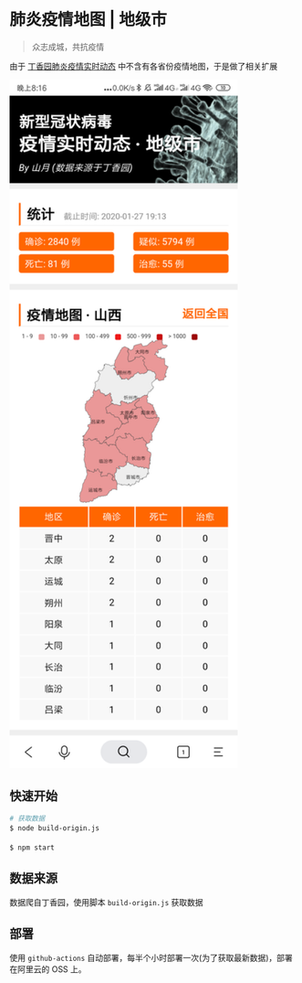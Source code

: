 # 肺炎疫情地图 | 地级市

> 众志成城，共抗疫情

由于 [丁香园肺炎疫情实时动态](https://3g.dxy.cn/newh5/view/pneumonia?from=timeline) 中不含有各省份疫情地图，于是做了相关扩展

<img src="./screen.png" width="400">

## 快速开始

``` bash
# 获取数据
$ node build-origin.js

$ npm start
```

## 数据来源

数据爬自丁香园，使用脚本 `build-origin.js` 获取数据

## 部署

使用 `github-actions` 自动部署，每半个小时部署一次(为了获取最新数据)，部署在阿里云的 OSS 上。
